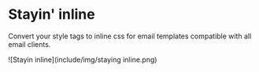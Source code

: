 # Stayin' inline
Convert your style tags to inline css for email templates compatible with all email clients.

![Stayin inline](include/img/staying inline.png)